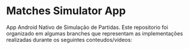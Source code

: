 # Matches Simulator App

App Android Nativo de Simulação de Partidas. Este repositorio foi organizado em algumas branches que representam as implementações realizadas durante os seguintes conteudos/videos:
